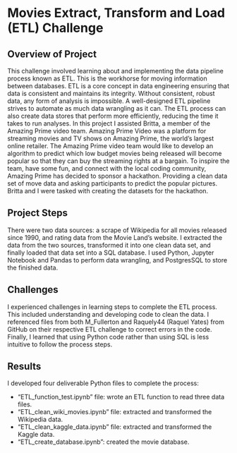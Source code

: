 # Movies Extract, Transform and Load (ETL) Challenge
## Overview of Project
This challenge involved learning about and implementing the data pipeline process known as ETL. This is 
the workhorse for moving information between databases. ETL is a core concept in data engineering 
ensuring that data is consistent and maintains its integrity. Without consistent, robust data, any form of 
analysis is impossible. A well-designed ETL pipeline strives to automate as much data wrangling as it can. 
The ETL process can also create data stores that perform more efficiently, reducing the time it takes to 
run analyses.  In this project I assisted Britta, a member of the Amazing Prime video team. Amazing 
Prime Video was a platform for streaming movies and TV shows on Amazing Prime, the world’s largest online
 retailer. The Amazing Prime video team would like to develop an algorithm to predict which low budget 
 movies being released will become popular so that they can buy the streaming rights at a bargain. To 
 inspire the team, have some fun, and connect with the local coding community, Amazing Prime has decided to 
 sponsor a hackathon. Providing a clean data set of move data and asking participants to predict the popular 
 pictures. Britta and I were tasked with creating the datasets for the hackathon.  </p>

## Project Steps
There were two data sources: a scrape of Wikipedia for all movies released since 1990, and rating data from 
the Movie Land’s website. I extracted the data from the two sources, transformed it into one clean data set, 
and finally loaded that data set into a SQL database. I used Python, Jupyter Notebook and Pandas to perform data 
wrangling, and PostgresSQL to store the finished data. </p>

## Challenges
I experienced challenges in learning steps to complete the ETL process. This included understanding and 
developing code to clean the data. I referenced files from both M_Fullerton and Raquely44 (Raquel Yates) from 
GitHub on their respective ETL challenge to correct errors in the code. Finally, I learned that using Python 
code rather than using SQL is less intuitive to follow the process steps.</p>

## Results
I developed four deliverable Python files to complete the process: 
* “ETL_function_test.ipynb” file: wrote an ETL function to read three data files.
* “ETL_clean_wiki_movies.ipynb” file: extracted and transformed the Wikipedia data.
* “ETL_clean_kaggle_data.ipynb” file: extracted and transformed the Kaggle data.
* “ETL_create_database.ipynb”: created the movie database. </p>

